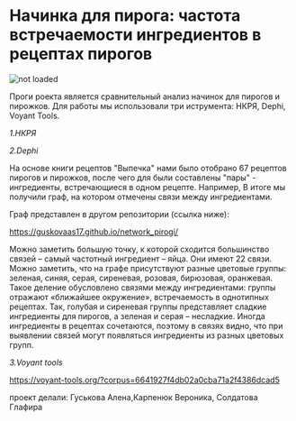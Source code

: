 # Начинка для пирога: частота встречаемости ингредиентов в рецептах пирогов

![not loaded](http://brendkafe.ru/wp-content/uploads/c39fc5294aae326de0c7e3fdb37ba151.jpg)

Проги 
роекта является сравнительный анализ начинок для пирогов и пирожков. Для работы мы использовали три иструмента: НКРЯ, Dephi, Voyant Tools.

*1.НКРЯ*


*2.Dephi*

На основе книги рецептов "Выпечка" нами было отобрано 67 рецептов пирогов и пирожков, после чего для были составлены "пары" - ингредиенты, встречающиеся в одном рецепте. Например,
В итоге мы получили граф, на котором отмечены связи между ингредиентами. 

Граф представлен в другом репозитории (ссылка ниже):

https://guskovaas17.github.io/network_pirogi/ 

Можно заметить большую точку, к которой сходится большинство связей – самый частотный ингредиент – яйца. Они имеют 22 связи. 
Можно заметить, что на графе присутствуют разные цветовые группы: зеленая, синяя, серая, сиреневая, розовая, бирюзовая, оранжевая. Такое деление обусловлено связями между ингредиентами: группы отражают «ближайшее окружение», встречаемость в однотипных рецептах. Так, голубая и сиреневая группы представляет сладкие ингредиенты для пирогов, а зеленая и серая – несладкие. Иногда ингредиенты в рецептах сочетаются, поэтому в связях видно, что при выявлении связей могут появляться ингредиенты из разных цветовых групп. 

*3.Voyant tools*

https://voyant-tools.org/?corpus=6641927f4db02a0cba71a2f4386dcad5







проект делали: Гуськова Алена,Карпенюк Вероника, Солдатова Глафира


